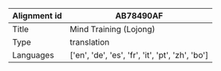|Alignment id | AB78490AF
| --- | --- 
|Title | Mind Training (Lojong) 
|Type | translation
|Languages | ['en', 'de', 'es', 'fr', 'it', 'pt', 'zh', 'bo']